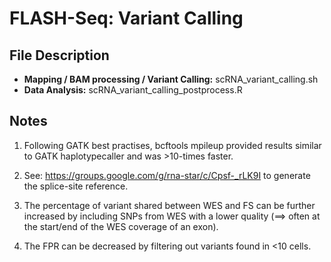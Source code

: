 # FLASH-Seq: Variant Calling

## File Description

* **Mapping / BAM processing / Variant Calling:** scRNA_variant_calling.sh
* **Data Analysis:** scRNA_variant_calling_postprocess.R

## Notes

1. Following GATK best practises, bcftools mpileup provided results similar to GATK haplotypecaller and was >10-times faster.

2. See: https://groups.google.com/g/rna-star/c/Cpsf-_rLK9I to generate the splice-site reference. 

3. The percentage of variant shared between WES and FS can be further increased by including SNPs from WES with a lower quality (==> often at the start/end of the WES coverage of an exon). 

4. The FPR can be decreased by filtering out variants found in <10 cells.

